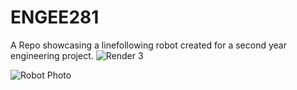 # ENGEE281
A Repo showcasing a linefollowing robot created for a second year engineering project.
![Render 3](https://github.com/user-attachments/assets/b7bdd049-4bfd-4c2f-bbcc-3e38cb24c78d)

![Robot Photo](https://github.com/user-attachments/assets/76cb97a5-9cb9-4832-b9db-3730b0a7a86a)
